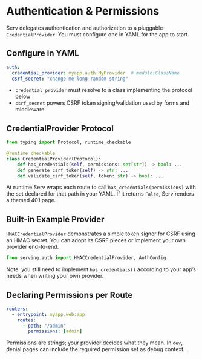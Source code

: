 # Authentication & Permissions

Serv delegates authentication and authorization to a pluggable `CredentialProvider`. You must configure one in YAML for the app to start.

## Configure in YAML

```yaml
auth:
  credential_provider: myapp.auth:MyProvider  # module:ClassName
  csrf_secret: "change-me-long-random-string"
```

- `credential_provider` must resolve to a class implementing the protocol below
- `csrf_secret` powers CSRF token signing/validation used by forms and middleware

## CredentialProvider Protocol

```python
from typing import Protocol, runtime_checkable

@runtime_checkable
class CredentialProvider(Protocol):
    def has_credentials(self, permissions: set[str]) -> bool: ...
    def generate_csrf_token(self) -> str: ...
    def validate_csrf_token(self, token: str) -> bool: ...
```

At runtime Serv wraps each route to call `has_credentials(permissions)` with the set declared for that path in your YAML. If it returns `False`, Serv renders a themed 401 page.

## Built-in Example Provider

`HMACCredentialProvider` demonstrates a simple token signer for CSRF using an HMAC secret. You can adopt its CSRF pieces or implement your own provider end-to-end.

```python
from serving.auth import HMACCredentialProvider, AuthConfig
```

Note: you still need to implement `has_credentials()` according to your app’s needs when writing your own provider.

## Declaring Permissions per Route

```yaml
routers:
  - entrypoint: myapp.web:app
    routes:
      - path: "/admin"
        permissions: [admin]
```

Permissions are strings; your provider decides what they mean. In `dev`, denial pages can include the required permission set as debug context.
